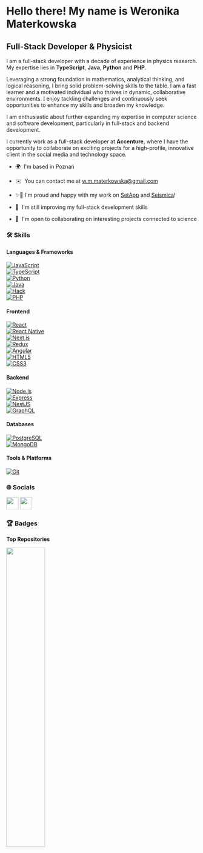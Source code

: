 Hello there! My name is Weronika Materkowska  
=====================================  

Full-Stack Developer & Physicist  
--------------------------------  

I am a full-stack developer with a decade of experience in physics research. My expertise lies in **TypeScript**, **Java**, **Python** and **PHP**.  

Leveraging a strong foundation in mathematics, analytical thinking, and logical reasoning, I bring solid problem-solving skills to the table. I am a fast learner and a motivated individual who thrives in dynamic, collaborative environments. I enjoy tackling challenges and continuously seek opportunities to enhance my skills and broaden my knowledge.  

I am enthusiastic about further expanding my expertise in computer science and software development, particularly in full-stack and backend development.  

I currently work as a full-stack developer at **Accenture**, where I have the opportunity to collaborate on exciting projects for a high-profile, innovative client in the social media and technology space.  

* 🌍  I'm based in Poznań  
* ✉️  You can contact me at [w.m.materkowska@gmail.com](mailto:w.m.materkowska@gmail.com)  
* ✨💪  I'm proud and happy with my work on [SetApp](http://github.com/blauprint) and [Seismica](https://github.com/wmaterkowska/seismica)!  

*   🧠  I'm still improving my full-stack development skills
*   🤝  I'm open to collaborating on interesting projects connected to science

### 🛠️ Skills  
#### Languages & Frameworks  
[![JavaScript](https://img.shields.io/badge/--F7DF1E?logo=javascript&logoColor=000)](https://www.javascript.com/)  
[![TypeScript](https://img.shields.io/badge/--3178C6?logo=typescript&logoColor=ffffff)](https://www.typescriptlang.org/)  
[![Python](https://img.shields.io/badge/--3776AB?logo=python&logoColor=white)](https://www.python.org/)  
[![Java](https://img.shields.io/badge/Java-007396?logo=java&logoColor=white)](https://www.java.com/)  
[![Hack](https://img.shields.io/badge/Hack-000000?logo=hack&logoColor=white)](https://hacklang.org/)  
[![PHP](https://img.shields.io/badge/PHP-777BB4?logo=php&logoColor=white)](https://www.php.net/)  

#### Frontend  
[![React](https://img.shields.io/badge/React-61DAFB?logo=react&logoColor=white)](https://reactjs.org/)  
[![React Native](https://img.shields.io/badge/React_Native-61DAFB?logo=react&logoColor=white)](https://reactnative.dev/)  
[![Next.js](https://img.shields.io/badge/Next.js-000000?logo=next-dot-js&logoColor=white)](https://nextjs.org/docs)  
[![Redux](https://img.shields.io/badge/Redux-764ABC?logo=redux&logoColor=white)](https://redux.js.org/)  
[![Angular](https://img.shields.io/badge/Angular-DD0031?logo=angular&logoColor=white)](https://angular.io/)  
[![HTML5](https://img.shields.io/badge/HTML5-E34F26?logo=html5&logoColor=white)](https://developer.mozilla.org/en-US/docs/Glossary/HTML5)  
[![CSS3](https://img.shields.io/badge/CSS3-1572B6?logo=css3&logoColor=white)](https://www.w3.org/TR/CSS/#css)  

#### Backend  
[![Node.js](https://img.shields.io/badge/Node.js-339933?logo=node-dot-js&logoColor=white)](https://nodejs.org/en/)  
[![Express](https://img.shields.io/badge/Express-000000?logo=express&logoColor=white)](https://expressjs.com/)  
[![NestJS](https://img.shields.io/badge/NestJS-E0234E?logo=nestjs&logoColor=white)](https://docs.nestjs.com/)  
[![GraphQL](https://img.shields.io/badge/GraphQL-E10098?logo=graphql&logoColor=white)](https://graphql.org/)  

#### Databases  
[![PostgreSQL](https://img.shields.io/badge/PostgreSQL-336791?logo=postgresql&logoColor=white)](https://www.postgresql.org/)  
[![MongoDB](https://img.shields.io/badge/MongoDB-47A248?logo=mongodb&logoColor=white)](https://www.mongodb.com/)  

#### Tools & Platforms  
[![Git](https://img.shields.io/badge/Git-F05032?logo=git&logoColor=white)](https://git-scm.com/)  

### 🌐 Socials  
<p align="left">  
<a href="https://www.github.com/wmaterkowska" target="_blank" rel="noreferrer"><img src="https://raw.githubusercontent.com/danielcranney/readme-generator/main/public/icons/socials/github.svg" width="32" height="32" /></a>  
<a href="https://www.linkedin.com/in/weronika-materkowska-848142231/" target="_blank" rel="noreferrer"><img src="https://raw.githubusercontent.com/danielcranney/readme-generator/main/public/icons/socials/linkedin.svg" width="32" height="32" /></a>  
</p>  

### 🏆 Badges  
**Top Repositories**  
<div width="100%" align="center">  
<a href="https://github.com/wmaterkowska/seismica" align="left"><img align="left" width="45%" src="https://github-readme-stats.vercel.app/api/pin/?username=wmaterkowska&repo=seismica&title_color=0891b2&text_color=ffffff&icon_color=0891b2&bg_color=1c1917&hide_border=true&locale=en" /></a>  
</div>  
<br /><br /><br /><br /><br /><br /><br />  
